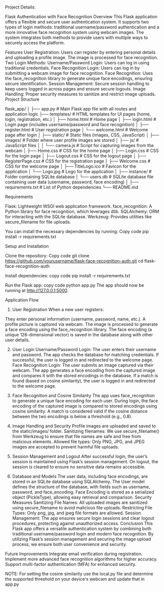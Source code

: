 Project Details:

Flask Authentication with Face Recognition
Overview
This Flask application offers a flexible and secure user authentication system. It supports two types of login methods: traditional username/password authentication and a more innovative face recognition system using webcam images. The system integrates both methods to provide users with multiple ways to securely access the platform.

Features
User Registration: Users can register by entering personal details and uploading a profile image. The image is processed for face recognition.
Two Login Methods:
Username/Password Login: Users can log in using traditional credentials.
Face Recognition Login: Users can log in by submitting a webcam image for face recognition.
Face Recognition: Uses the face_recognition library to generate unique face encodings, ensuring secure identification.
Session Management: Secure session handling to keep users logged in across pages and ensure secure logouts.
Image Handling: Proper security measures to sanitize and restrict image uploads.
Project Structure

flask_app/
│
├── app.py                # Main Flask app file with all routes and application logic
├── templates/            # HTML templates for UI pages (home, login, registration, etc.)
│   ├── home.html         # Home page
│   ├── login.html        # Login page (includes username/password and face recognition)
│   ├── register.html     # User registration page
│   └── welcome.html      # Welcome page after login
│
├── static/               # Static files (images, CSS, JavaScript)
│   ├── images/           # Folder where user profile images are stored
│   ├── js/               # JavaScript files
│   │   └── camera.js     # Script for capturing images from the webcam
│   ├── Home.css          # CSS for the home page
│   ├── Login.css         # CSS for the login page
│   ├── Logout.css        # CSS for the logout page
│   ├── RegisterPage.css  # CSS for the registration page
│   ├── Welcome.css       # CSS for the welcome page
│   ├── TitleLogo.ico     # Favicon for the application
│   └── Logo.jpg          # Logo for the application
│
├── instance/             # Folder containing SQLite database
│   └── users.db          # SQLite database file containing user data (username, password, face encoding)
│
├── requirements.txt      # List of Python dependencies
└── README.md     

Requirements

Flask: Lightweight WSGI web application framework.
face_recognition: A Python library for face recognition, which leverages dlib.
SQLAlchemy: ORM for interacting with the SQLite database.
Werkzeug: Provides utilities like secure_filename for file uploads.


You can install the necessary dependencies by running:
Copy code
pip install -r requirements.txt

Setup and Installation

Clone the repository:
Copy code
git clone https://github.com/yourusername/flask-face-recognition-auth.git
cd flask-face-recognition-auth

Install dependencies:
copy code
pip install -r requirements.txt

Run the Flask app:
copy code
python app.py
The app should now be running at http://127.0.0.1:5000.



Application Flow
1. User Registration
When a new user registers:

They enter personal information (username, password, name, etc.).
A profile picture is captured via webcam.
The image is processed to generate a face encoding using the face_recognition library.
The face encoding (a unique 128-dimensional vector) is saved in the database along with other user details.

2. User Login
Username/Password Login:
The user enters their username and password.
The app checks the database for matching credentials. If successful, the user is logged in and redirected to the welcome page.
Face Recognition Login:
The user submits an image captured via their webcam.
The app generates a face encoding from the captured image and compares it with the stored encodings in the database.
If a match is found (based on cosine similarity), the user is logged in and redirected to the welcome page.

3. Face Recognition and Cosine Similarity
The app uses face_recognition to generate a unique face encoding for each user.
During login, the face encoding of the captured image is compared to stored encodings using cosine similarity.
A match is considered valid if the cosine distance between the two encodings is below a threshold (e.g., 0.8).

4. Image Handling and Security
Profile images are uploaded and saved to the static/images/ folder.
Sanitizing filenames: We use secure_filename() from Werkzeug to ensure that file names are safe and free from malicious elements.
Allowed file types: Only PNG, JPG, and JPEG images are accepted to prevent harmful file uploads.

5. Session Management and Logout
After successful login, the user’s session is maintained using Flask’s session management.
On logout, the session is cleared to ensure no sensitive data remains accessible.

6. Database and Models
The user data, including face encodings, are stored in an SQLite database using SQLAlchemy.
The User model defines the structure of the database, with fields such as username, password, and face_encoding.
Face Encoding is stored as a serialized object (PickleType), allowing easy retrieval and comparison.
Security Measures
Sanitizing File Names: All uploaded images are sanitized using secure_filename to avoid malicious file uploads.
Restricting File Types: Only png, jpg, and jpeg file formats are allowed.
Session Management: The app ensures secure login sessions and clear logout procedures, protecting against unauthorized access.
Conclusion
This Flask app offers a versatile authentication system by combining both traditional username/password login and modern face recognition. By utilizing Flask’s session management and securing the image upload process, we ensure both user convenience and security.

Future Improvements
Integrate email verification during registration.
Implement more advanced face recognition algorithms for higher accuracy.
Support multi-factor authentication (MFA) for enhanced security.

<IMPORTANT>
NOTE:
For setting the cosine similarity use the local.py file and determine the supported threshold on your device's webcam and update that in app.py